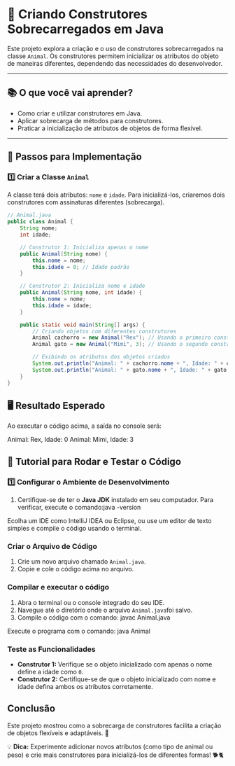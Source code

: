 # 🐾 Criando Construtores Sobrecarregados em Java

Este projeto explora a criação e o uso de construtores sobrecarregados na classe `Animal`. Os construtores permitem inicializar os atributos do objeto de maneiras diferentes, dependendo das necessidades do desenvolvedor.

---

## **📚 O que você vai aprender?**

- Como criar e utilizar construtores em Java.
- Aplicar sobrecarga de métodos para construtores.
- Praticar a inicialização de atributos de objetos de forma flexível.

---

## **🔨 Passos para Implementação**

### **1️⃣ Criar a Classe `Animal`**

A classe terá dois atributos: `nome` e `idade`. Para inicializá-los, criaremos dois construtores com assinaturas diferentes (sobrecarga). 

```java
// Animal.java
public class Animal {
    String nome;
    int idade;

    // Construtor 1: Inicializa apenas o nome
    public Animal(String nome) {
        this.nome = nome;
        this.idade = 0; // Idade padrão
    }

    // Construtor 2: Inicializa nome e idade
    public Animal(String nome, int idade) {
        this.nome = nome;
        this.idade = idade;
    }

    public static void main(String[] args) {
        // Criando objetos com diferentes construtores
        Animal cachorro = new Animal("Rex"); // Usando o primeiro construtor
        Animal gato = new Animal("Mimi", 3); // Usando o segundo construtor

        // Exibindo os atributos dos objetos criados
        System.out.println("Animal: " + cachorro.nome + ", Idade: " + cachorro.idade); // Rex, 0
        System.out.println("Animal: " + gato.nome + ", Idade: " + gato.idade); // Mimi, 3
    }
}
```

## **🖥️ Resultado Esperado**

Ao executar o código acima, a saída no console será:

Animal: Rex, Idade: 0
Animal: Mimi, Idade: 3



## **🚀 Tutorial para Rodar e Testar o Código**

### **1️⃣ Configurar o Ambiente de Desenvolvimento**

1. Certifique-se de ter o **Java JDK** instalado em seu computador. Para verificar, execute o comando:java -version



Ecolha um IDE como IntelliJ IDEA ou Eclipse, ou use um editor de texto simples e compile o código usando o terminal.

###  **Criar o Arquivo de Código**

1. Crie um novo arquivo chamado `Animal.java`.
2. Copie e cole o código acima no arquivo.

### **Compilar e executar o código**

1. Abra o terminal ou o console integrado do seu IDE.
2. Navegue até o diretório onde o arquivo `Animal.java`foi salvo.
3. Compile o código com o comando: javac Animal.java

Execute o programa com o comando: java Animal



### **Teste as Funcionalidades**

- **Construtor 1:** Verifique se o objeto inicializado com apenas o nome define a idade como `0`.
- **Construtor 2:** Certifique-se de que o objeto inicializado com nome e idade defina ambos os atributos corretamente.

## **Conclusão**

Este projeto mostrou como a sobrecarga de construtores facilita a criação de objetos flexíveis e adaptáveis. 🚀

💡 **Dica:** Experimente adicionar novos atributos (como tipo de animal ou peso) e crie mais construtores para inicializá-los de diferentes formas! 🐕🐈
